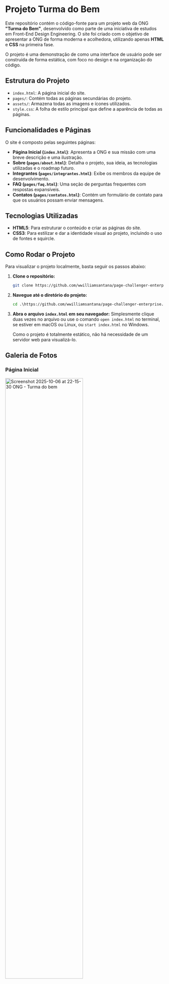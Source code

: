 

# Projeto Turma do Bem 





Este repositório contém o código-fonte para um projeto web da ONG **"Turma do Bem"**, desenvolvido como parte de uma iniciativa de estudos em Front-End Design Engineering. O site foi criado com o objetivo de apresentar a ONG de forma moderna e acolhedora, utilizando apenas **HTML** e **CSS** na primeira fase.

O projeto é uma demonstração de como uma interface de usuário pode ser construída de forma estática, com foco no design e na organização do código.

## Estrutura do Projeto

-   `index.html`: A página inicial do site.
-   `pages/`: Contém todas as páginas secundárias do projeto.
-   `assets/`: Armazena todas as imagens e ícones utilizados.
-   `style.css`: A folha de estilo principal que define a aparência de todas as páginas.

## Funcionalidades e Páginas

O site é composto pelas seguintes páginas:

-   **Página Inicial (`index.html`)**: Apresenta a ONG e sua missão com uma breve descrição e uma ilustração.
-   **Sobre (`pages/about.html`)**: Detalha o projeto, sua ideia, as tecnologias utilizadas e o roadmap futuro.
-   **Integrantes (`pages/integrantes.html`)**: Exibe os membros da equipe de desenvolvimento.
-   **FAQ (`pages/faq.html`)**: Uma seção de perguntas frequentes com respostas expansíveis.
-   **Contatos (`pages/contatos.html`)**: Contém um formulário de contato para que os usuários possam enviar mensagens.

## Tecnologias Utilizadas

-   **HTML5**: Para estruturar o conteúdo e criar as páginas do site.
-   **CSS3**: Para estilizar e dar a identidade visual ao projeto, incluindo o uso de fontes e squircle.

## Como Rodar o Projeto

Para visualizar o projeto localmente, basta seguir os passos abaixo:

1.  **Clone o repositório:**
    ```bash
    git clone https://github.com/wwilliamsantana/page-challenger-enterprise.git
    ```

2.  **Navegue até o diretório do projeto:**
    ```bash
    cd .\https://github.com/wwilliamsantana/page-challenger-enterprise.git\
    ```

3.  **Abra o arquivo `index.html` em seu navegador:**
    Simplesmente clique duas vezes no arquivo ou use o comando `open index.html` no terminal, se estiver em macOS ou Linux, ou `start index.html` no Windows.

    Como o projeto é totalmente estático, não há necessidade de um servidor web para visualizá-lo.


## Galeria de Fotos
 ### Página Inicial
  
   <img width="70%" alt="Screenshot 2025-10-06 at 22-15-30 ONG - Turma do bem" src="https://github.com/user-attachments/assets/0af9c611-8c91-44c0-8808-40b694ac8156" />
  
 ### Sobre
  <img width="70%" alt="Screenshot 2025-10-06 at 22-17-23 ONG - Turma do bem" src="https://github.com/user-attachments/assets/892af12a-471a-4a20-ad6a-965f4b7fb86a" />

### Integrantes
<img width="70%" alt="Screenshot 2025-10-06 at 22-19-44 ONG - Turma do bem" src="https://github.com/user-attachments/assets/1c63a758-2deb-4a38-af66-b13000b2cbe3" />

### FAQ
<img width="70%" alt="Screenshot 2025-10-06 at 22-20-37 ONG - Turma do bem" src="https://github.com/user-attachments/assets/c9190136-7438-4c73-ab6c-5685bde9250a" />

### Contatos
<img width="70%" alt="Screenshot 2025-10-06 at 22-21-18 ONG - Turma do bem" src="https://github.com/user-attachments/assets/ca2805f0-a957-4baa-8dd1-d76b0bbf98cc" />


## Roadmap Futuro



O projeto está planejado para evoluir em sprints, conforme descrito na página "Sobre":

-   **Sprint 1**: Conclusão das páginas estáticas com HTML e CSS (Status: ✅ Completo).
-   **Sprint 2**: Adição de interatividade com **JavaScript**.
-   **Sprint 3**: Implementação de responsividade para dispositivos móveis e tablets.

---
<p align="center"> <img src="https://img.shields.io/badge/HTML5-E34F26?style=for-the-badge&logo=html5&logoColor=white" alt="HTML5 Badge" /> <img src="https://img.shields.io/badge/CSS3-1572B6?style=for-the-badge&logo=css3&logoColor=white" alt="CSS3 Badge" /> <img src="https://img.shields.io/badge/Status-Concluído%20(Sprint%201)-brightgreen?style=for-the-badge" alt="Status Badge" /></p>
<p align="center">Feito com ❤️ por Gabriela Takemoto, Ruan Silva e William Santana.</p>
